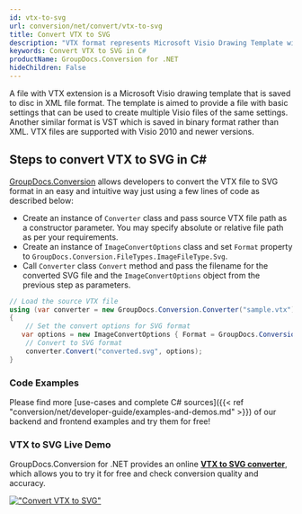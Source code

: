 ```yaml
---
id: vtx-to-svg
url: conversion/net/convert/vtx-to-svg
title: Convert VTX to SVG
description: "VTX format represents Microsoft Visio Drawing Template with .vtx extension. Learn how to convert VTX to SVG file programmatically in C# language using GroupDocs.Conversion for .NET library."
keywords: Convert VTX to SVG in C#
productName: GroupDocs.Conversion for .NET
hideChildren: False
---
```


A file with VTX extension is a Microsoft Visio drawing template that is saved to disc in XML file format. The template is aimed to provide a file with basic settings that can be used to create multiple Visio files of the same settings. Another similar format is VST which is saved in binary format rather than XML. VTX files are supported with Visio 2010 and newer versions.

## Steps to convert VTX to SVG in C#

[GroupDocs.Conversion](https://products.groupdocs.com/conversion/net) allows developers to convert the VTX file to SVG format in an easy and intuitive way just using a few lines of code as described below:

* Create an instance of `Converter` class and pass source VTX file path as a constructor parameter. You may specify absolute or relative file path as per your requirements. 
* Create an instance of `ImageConvertOptions` class and set `Format` property to `GroupDocs.Conversion.FileTypes.ImageFileType.Svg`.
* Call `Converter` class `Convert` method and pass the filename for the converted SVG file and the `ImageConvertOptions` object from the previous step as parameters.

```csharp
// Load the source VTX file
using (var converter = new GroupDocs.Conversion.Converter("sample.vtx"))
{
    // Set the convert options for SVG format
   var options = new ImageConvertOptions { Format = GroupDocs.Conversion.FileTypes.ImageFileType.Svg };
    // Convert to SVG format
    converter.Convert("converted.svg", options);
}
```

### Code Examples

Please find more [use-cases and complete C# sources]({{< ref "conversion/net/developer-guide/examples-and-demos.md" >}}) of our backend and frontend examples and try them for free!

### VTX to SVG Live Demo

GroupDocs.Conversion for .NET provides an online [**VTX to SVG converter**](https://products.groupdocs.app/conversion/vtx-to-svg), which allows you to try it for free and check conversion quality and accuracy.

[!["Convert VTX to SVG"](conversion/net/images/convert-to-svg/convert-vtx-to-svg.png)](https://products.groupdocs.app/conversion/vtx-to-svg)